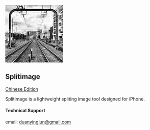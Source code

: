 ![](https://github.com/little2s/splitimage-tech-support/raw/main/appicon.png)

## Splitimage
[Chinese Edition](https://little2s.github.io/splitimage-tech-support/)

Splitimage is a lightweight spliting image tool designed for iPhone.

#### Technical Support
email: duanyinglun@gmail.com
